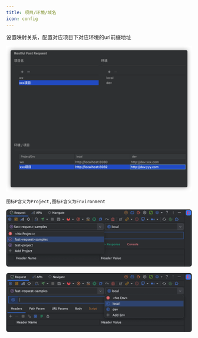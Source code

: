 ```yaml
---
title: 项目/环境/域名
icon: config
---
```

设置映射关系，配置对应项目下对应环境的url前缀地址

![](../../.vuepress/public/img/projectEnvUrl.png)

```
图标P含义为Project,图标E含义为Environment
```

![dropdownProject](../../.vuepress/public/img/dropdownProject.png)

![dropdownEnv](../../.vuepress/public/img/dropdownEnv.png)